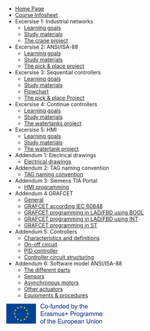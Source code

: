 * [Home Page](README.md)
* [Course Infosheet](course-infosheet.md)
* Excersise 1: Industrial networks
  * [Learning goals](Ex01/Subchapter01.md)
  * [Study materials](Ex01/Subchapter02.md)
  * [The crane project](Ex01/Subchapter04.md)
* Excersise 2: ANSI/ISA-88
  * [Learning goals](Ex02/Subchapter01.md)
  * [Study materials](Ex02/Subchapter02.md)
  * [The pick & place project](Ex02/Subchapter04.md)
* Excersise 3: Sequential controllers
  * [Learning goals](Ex03/Subchapter01.md)
  * [Study materials](Ex03/Subchapter02.md)
  * [Flowchart](Ex03/Subchapter03.md)
  * [The pick & place Project](Ex03/Subchapter04.md)
* Excersise 4: Continue controllers
  * [Learning goals](Ex04/Subchapter01.md)
  * [Study materials](Ex04/Subchapter02.md)
  * [The watertanks project](Ex04/Subchapter04.md)
* Excersise 5: HMI
  * [Learning goals](Ex05/Subchapter01.md)
  * [Study materials](Ex05/Subchapter02.md)
  * [The watertank project](Ex05/Subchapter04.md)
* Addendum 1: Electrical drawings
  * [Electrical drawings](Ad01/Subchapter01.md)
* Addendum 2: TAG naming convention
  * [TAG naming convention](Ad02/Subchapter01.md)
* Addendum 3: Siemens TIA Portal
  * [HMI programming](Ad03/Subchapter01.md)
* Addendum 4 GRAFCET
  * [General](Ad04/Subchapter01.md)
  * [GRAFCET according IEC 60848](Ad04/Subchapter02.md)
  * [GRAFCET programming in LAD/FBD using BOOL](Ad04/Subchapter03.md)
  * [GRAFCET programming in LAD/FBD using INT](Ad04/Subchapter04.md)
  * [GRAFCET programming in ST](Ad04/Subchapter05.md)
* Addendum 5: Controllers
  * [Characteristics and definitions](Ad05/Subchapter01.md)
  * [On-off circuit](Ad05/Subchapter02.md)
  * [PID controller](Ad05/Subchapter03.md)
  * [Controller circuit structuring](Ad05/Subchapter04.md)
* Addendum 6: Software model ANSI/ISA-88
  * [The different parts](Ad06/Subchapter01.md)
  * [Sensors](Ad06/Subchapter02.md)
  * [Asynchronous motors](Ad06/Subchapter03.md)
  * [Other actuators](Ad06/Subchapter04.md)
  * [Equipments & procedures](Ad06/Subchapter05.md)

![Erasmus](Logo_Erasmus_small.png)
